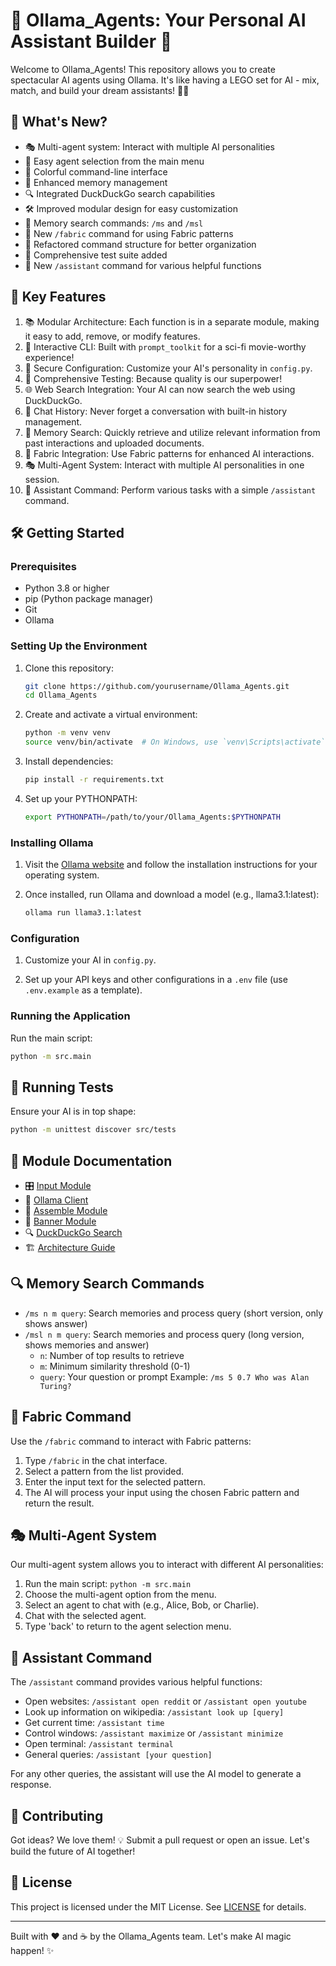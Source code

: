 # 🤖 Ollama_Agents: Your Personal AI Assistant Builder 🚀

Welcome to Ollama_Agents! This repository allows you to create spectacular AI agents using Ollama. It's like having a LEGO set for AI - mix, match, and build your dream assistants! 🧱✨

## 🌟 What's New?

- 🎭 Multi-agent system: Interact with multiple AI personalities
- 🔀 Easy agent selection from the main menu
- 🎨 Colorful command-line interface
- 🧠 Enhanced memory management
- 🔍 Integrated DuckDuckGo search capabilities
- 🛠️ Improved modular design for easy customization
- 🔎 Memory search commands: `/ms` and `/msl`
- 🧵 New `/fabric` command for using Fabric patterns
- 📂 Refactored command structure for better organization
- 🧪 Comprehensive test suite added
- 🤖 New `/assistant` command for various helpful functions

## 🚀 Key Features

1. 📚 Modular Architecture: Each function is in a separate module, making it easy to add, remove, or modify features.
2. 💬 Interactive CLI: Built with `prompt_toolkit` for a sci-fi movie-worthy experience!
3. 🔐 Secure Configuration: Customize your AI's personality in `config.py`.
4. 🧪 Comprehensive Testing: Because quality is our superpower!
5. 🌐 Web Search Integration: Your AI can now search the web using DuckDuckGo.
6. 📜 Chat History: Never forget a conversation with built-in history management.
7. 🧠 Memory Search: Quickly retrieve and utilize relevant information from past interactions and uploaded documents.
8. 🧵 Fabric Integration: Use Fabric patterns for enhanced AI interactions.
9. 🎭 Multi-Agent System: Interact with multiple AI personalities in one session.
10. 🤖 Assistant Command: Perform various tasks with a simple `/assistant` command.

## 🛠️ Getting Started

### Prerequisites

- Python 3.8 or higher
- pip (Python package manager)
- Git
- Ollama

### Setting Up the Environment

1. Clone this repository:
   ```bash
   git clone https://github.com/yourusername/Ollama_Agents.git
   cd Ollama_Agents
   ```

2. Create and activate a virtual environment:
   ```bash
   python -m venv venv
   source venv/bin/activate  # On Windows, use `venv\Scripts\activate`
   ```

3. Install dependencies:
   ```bash
   pip install -r requirements.txt
   ```

4. Set up your PYTHONPATH:
   ```bash
   export PYTHONPATH=/path/to/your/Ollama_Agents:$PYTHONPATH
   ```

### Installing Ollama

1. Visit the [Ollama website](https://ollama.com/) and follow the installation instructions for your operating system.

2. Once installed, run Ollama and download a model (e.g., llama3.1:latest):
   ```bash
   ollama run llama3.1:latest
   ```

### Configuration

1. Customize your AI in `config.py`.

2. Set up your API keys and other configurations in a `.env` file (use `.env.example` as a template).

### Running the Application

Run the main script:
```bash
python -m src.main
```

## 🧪 Running Tests

Ensure your AI is in top shape:

```bash
python -m unittest discover src/tests
```

## 📘 Module Documentation

- 🎛️ [Input Module](docs/input_module.md)
- 🤖 [Ollama Client](docs/ollama_client.md)
- 🧩 [Assemble Module](docs/assemble_module.md)
- 🎨 [Banner Module](docs/banner_module.md)
- 🔍 [DuckDuckGo Search](docs/ddg_search_module.md)
- 🏗️ [Architecture Guide](docs/architecture_guide.md)

## 🔍 Memory Search Commands

- `/ms n m query`: Search memories and process query (short version, only shows answer)
- `/msl n m query`: Search memories and process query (long version, shows memories and answer)
  - `n`: Number of top results to retrieve
  - `m`: Minimum similarity threshold (0-1)
  - `query`: Your question or prompt
  Example: `/ms 5 0.7 Who was Alan Turing?`

## 🧵 Fabric Command

Use the `/fabric` command to interact with Fabric patterns:

1. Type `/fabric` in the chat interface.
2. Select a pattern from the list provided.
3. Enter the input text for the selected pattern.
4. The AI will process your input using the chosen Fabric pattern and return the result.

## 🎭 Multi-Agent System

Our multi-agent system allows you to interact with different AI personalities:

1. Run the main script: `python -m src.main`
2. Choose the multi-agent option from the menu.
3. Select an agent to chat with (e.g., Alice, Bob, or Charlie).
4. Chat with the selected agent.
5. Type 'back' to return to the agent selection menu.

## 🤖 Assistant Command

The `/assistant` command provides various helpful functions:

- Open websites: `/assistant open reddit` or `/assistant open youtube`
- Look up information on wikipedia: `/assistant look up [query]`
- Get current time: `/assistant time`
- Control windows: `/assistant maximize` or `/assistant minimize`
- Open terminal: `/assistant terminal`
- General queries: `/assistant [your question]`

For any other queries, the assistant will use the AI model to generate a response.

## 🤝 Contributing

Got ideas? We love them! 💡 Submit a pull request or open an issue. Let's build the future of AI together!

## 📜 License

This project is licensed under the MIT License. See [LICENSE](LICENSE) for details.

---

Built with ❤️ and ☕ by the Ollama_Agents team. Let's make AI magic happen! ✨
